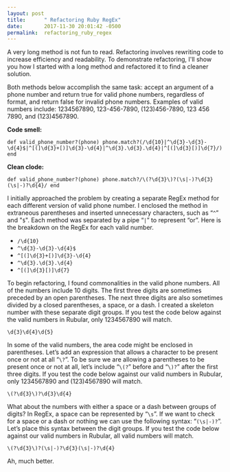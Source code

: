 ```yaml
---
layout: post
title:      " Refactoring Ruby RegEx"
date:       2017-11-30 20:01:42 -0500
permalink:  refactoring_ruby_regex
---
```



A very long method is not fun to read. Refactoring involves rewriting code to increase efficiency and readability. To demonstrate refactoring, I'll show you how I started with a long method and refactored it to find a cleaner solution.

Both methods below accomplish the same task: accept an argument of a phone number and return true for valid phone numbers, regardless of format, and return false for invalid phone numbers. Examples of valid numbers include: 1234567890, 123-456-7890, (123)456-7890, 123 456 7890, and (123)4567890. 

**Code smell:**

`def valid_phone_number?(phone)
  phone.match?(/\d{10}|^\d{3}-\d{3}-\d{4}$|^[(]\d{3}+[)]\d{3}-\d{4}|^\d{3}.\d{3}.\d{4}|^[(]\d{3}[)]\d{7}/)
end`
 
**Clean clode:**

`def valid_phone_number?(phone)
  phone.match?/\(?\d{3}\)?(\s|-)?\d{3}(\s|-)?\d{4}/
end`

I initially approached the problem by creating a separate RegEx method for each different version of valid phone number. I enclosed the method in extraneous parentheses and inserted unnecessary characters, such as  “`^`” and "`$`". Each method was separated by a pipe “`|`” to represent “or”. Here is the breakdown on the RegEx for each valid number.

*  `/\d{10}`
*  `^\d{3}-\d{3}-\d{4}$`
*  `^[(]\d{3}+[)]\d{3}-\d{4}`
*  `^\d{3}.\d{3}.\d{4}`
*  `^[(]\d{3}[)]\d{7}` 

To begin refactoring, I found commonalities in the valid phone numbers. All of the numbers include 10 digits. The first three digits are sometimes preceded by an open parentheses. The next three digits are also sometimes divided by a closed parentheses, a space, or a dash. I created a skeleton number with these separate digit groups. If you test the code below against the valid numbers in Rubular, only 1234567890 will match. 

`\d{3}\d{4}\d{5}`

In some of the valid numbers, the area code might be enclosed in parentheses. Let’s add an expression that allows a character to be present once or not at all “`\?`”. To be sure we are allowing a parentheses to be present once or not at all, let’s include “`\(?`” before and “`\)?`”  after the first three digits. If you test the code below against our valid numbers in Rubular, only 1234567890 and (123)4567890 will match. 

`\(?\d{3}\)?\d{3}\d{4}`

What about the numbers with either a space or a dash between groups of digits? In RegEx, a space can be represented by “`\s`”. If we want to check for a space or a dash or nothing we can use the following syntax: “`(\s|-)?`”. Let’s place this syntax between the digit groups. If you test the code below against our valid numbers in Rubular, all valid numbers will match.

`\(?\d{3}\)?(\s|-)?\d{3}(\s|-)?\d{4}`

Ah, much better.












